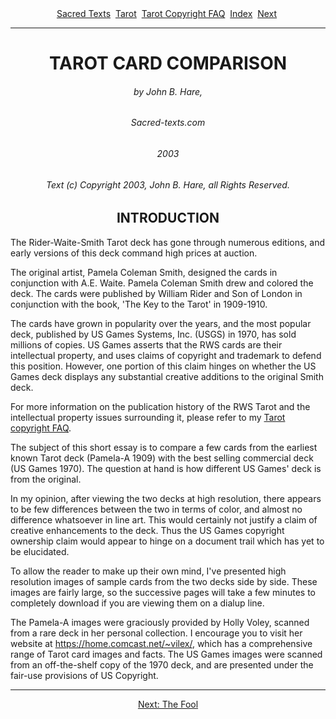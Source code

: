 <body>
 <center>
 <a href="../../index.htm">Sacred Texts</a> 
 <a href="../index.htm">Tarot</a> 
 <a href="../faq.htm">Tarot Copyright FAQ</a> 
 <a href="index.htm">Index</a> 
 <a href="tcc01.htm">Next</a> 
 </center>
 <hr>
 
 <h1 align="CENTER">TAROT CARD COMPARISON</h1>
 <h6 align="CENTER">by John B. Hare,</h6>
 <h6 align="CENTER">Sacred-texts.com</h6>
 <h6 align="CENTER">2003</h6>
 <h6 align="CENTER">Text (c) Copyright 2003, John B. Hare, all Rights Reserved.</h6>
 <h2 align="CENTER">INTRODUCTION</h2>
 <p>The Rider-Waite-Smith Tarot deck has gone through numerous editions, and early versions of this deck command high prices at auction.</p>
 <p>The original artist, Pamela Coleman Smith, designed the cards in conjunction with A.E. Waite. Pamela Coleman Smith drew and colored the deck. The cards were published by William Rider and Son of London
 in conjunction with the book, 'The Key to the Tarot'
 in 1909-1910.</p>
 <p>The cards have grown in popularity over the years, and the most popular deck, published by US Games Systems, Inc. (USGS) in 1970, has sold millions of copies. US Games asserts that the RWS cards are their intellectual property, and uses claims of copyright and trademark to defend this position. However, one portion of this claim hinges on whether the US Games deck displays any substantial creative additions to the original Smith deck.</p>
 <p>For more information on the publication history of the RWS Tarot and the intellectual property issues surrounding it, please refer to my <a href="../faq.htm">Tarot copyright FAQ</a>.</p>
 <p>The subject of this short essay is to compare a few cards from the earliest known Tarot deck (Pamela-A 1909) with the best selling commercial deck (US Games 1970). The question at hand is how different US Games' deck is from the original.</p>
 <p>In my opinion, after viewing the two decks at high resolution, there appears to be few differences between the two in terms of color, and almost no difference whatsoever in line art. This would certainly not justify a claim of creative enhancements to the deck. Thus the US Games copyright ownership claim would appear to hinge on a document trail which has yet to be elucidated.</p>
 <p>To allow the reader to make up their own mind, I've presented high resolution images of sample cards from the two decks side by side. These images are fairly large, so the successive pages will take a few minutes to completely download if you are viewing them on a dialup line.</p>
 <p>The Pamela-A images were graciously provided by Holly Voley, scanned from a rare deck in her personal collection. I encourage you to visit her website at <a href="https://home.comcast.net/~vilex/">https://home.comcast.net/~vilex/</a>, which has a comprehensive range of Tarot card images and facts. The US Games images were scanned from an off-the-shelf copy of the 1970 deck, and are presented under the fair-use provisions of US Copyright.</p>
 <p></p><hr>
 <center>
 <a href="tcc01.htm">Next: The Fool</a></center>
 </body>